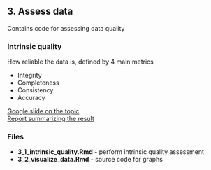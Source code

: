 ## 3. Assess data
Contains code for assessing data quality

### Intrinsic quality
How reliable the data is, defined by 4 main metrics
- Integrity
- Completeness
- Consistency
- Accuracy

[Google slide on the topic](https://docs.google.com/presentation/d/1SS0r3UIDFmyJ8uGEC6GON2IpxoOEKjZUPqobX5-Achs/edit?usp=sharing) \
[Report summarizing the result](https://docs.google.com/document/d/1QgWB9Wtox5fz87fuW5caL8M2a5Jjh6BhQgA0YeJRda4/edit?usp=sharing)

### Files
- **3_1_intrinsic_quality.Rmd** - perform intrinsic quality assessment
- **3_2_visualize_data.Rmd** - source code for graphs
